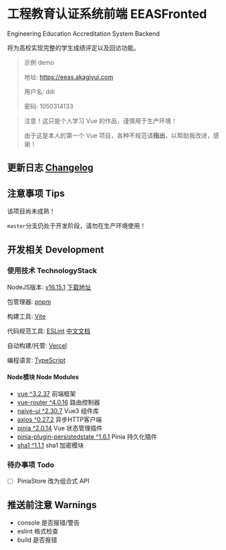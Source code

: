 # 工程教育认证系统前端 EEASFronted

Engineering Education Accreditation System Backend

将为高校实现完整的学生成绩评定以及回访功能。

> 示例 demo
> 
> 地址: https://eeas.akagiyui.com
> 
> 用户名: ddi
> 
> 密码: 1050314133

> 注意！这只是个人学习 Vue 的作品，谨慎用于生产环境！
> 
> 由于这是本人的第一个 Vue 项目，各种不规范请**指出**，以帮助我改进，感谢！

## 更新日志 [Changelog](Changelog.md)

## 注意事项 Tips

该项目尚未成熟！

`master`分支仍处于开发阶段，请勿在生产环境使用！

## 开发相关 Development

### 使用技术 TechnologyStack

NodeJS版本: [v16.15.1](https://nodejs.org/zh-cn/) [下载地址](https://nodejs.org/download/release/v16.15.1/)

包管理器: [pnpm](https://pnpm.io/zh/)

构建工具: [Vite](https://vitejs.cn/)

代码规范工具: [ESLint](https://eslint.org/) [中文文档](https://eslint.bootcss.com/)

自动构建/托管: [Vercel](https://vercel.com/)

编程语言: [TypeScript](https://www.typescriptlang.org/)

#### Node模块 Node Modules

- [vue ^3.2.37](https://staging-cn.vuejs.org/) 前端框架
- [vue-router ^4.0.16](https://router.vuejs.org/zh/index.html) 路由控制器
- [naive-ui ^2.30.7](https://www.naiveui.com/zh-CN/light) Vue3 组件库
- [axios ^0.27.2](https://axios-http.com/zh/) 异步HTTP客户端
- [pinia ^2.0.14](https://pinia.vuejs.org/) Vue 状态管理插件
- [pinia-plugin-persistedstate ^1.6.1](https://github.com/prazdevs/pinia-plugin-persistedstate) Pinia 持久化插件
- [sha1 ^1.1.1](https://github.com/pvorb/node-sha1) sha1 加密模块

### 待办事项 Todo

- [ ] PiniaStore 改为组合式 API

## 推送前注意 Warnings

- console 是否报错/警告
- eslint 格式检查
- build 是否报错
